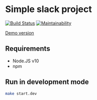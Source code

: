 # Simple slack project

[![Build Status](https://travis-ci.org/GarrySh/project-lvl4-s403.svg?branch=master)](https://travis-ci.org/GarrySh/project-lvl4-s403)
[![Maintainability](https://api.codeclimate.com/v1/badges/22c3b56551452d222b47/maintainability)](https://codeclimate.com/github/GarrySh/project-lvl4-s403/maintainability)

[Demo version](https://simple-slack-project.herokuapp.com/)

## Requirements

- Node.JS v10
- npm

## Run in development mode

```sh
make start.dev
```
